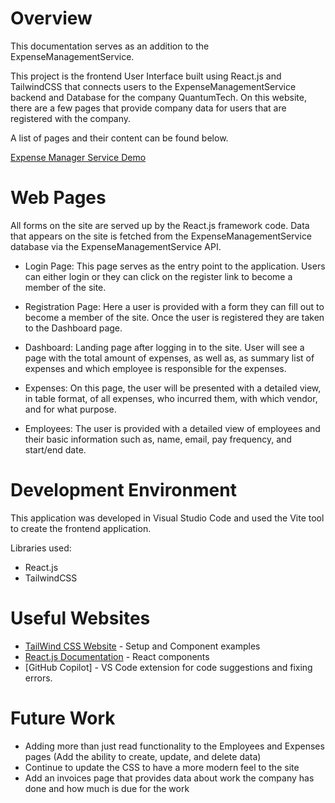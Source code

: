 # Overview

This documentation serves as an addition to the ExpenseManagementService. 

This project is the frontend User Interface built using React.js and TailwindCSS that connects users to the ExpenseManagementService backend and Database for the company QuantumTech. On this website, there are a few pages that provide company data for users that are registered with the company. 

A list of pages and their content can be found below.


[Expense Manager Service Demo](https://youtu.be/53ZQQPAr8RY)

# Web Pages

All forms on the site are served up by the React.js framework code. Data that appears on the site is fetched from the ExpenseManagementService database via the ExpenseManagementService API. 

- Login Page: 
This page serves as the entry point to the application. Users can either login or they can click on the register link to become a member of the site. 

- Registration Page:
Here a user is provided with a form they can fill out to become a member of the site. Once the user is registered they are taken to the Dashboard page.

- Dashboard: 
Landing page after logging in to the site. User will see a page with the total amount of expenses, as well as, as summary list of expenses and which employee is responsible for the expenses.

- Expenses:
On this page, the user will be presented with a detailed view, in table format, of all expenses, who incurred them, with which vendor, and for what purpose.

- Employees:
The user is provided with a detailed view of employees and their basic information such as, name, email, pay frequency, and start/end date.


# Development Environment

This application was developed in Visual Studio Code and used the Vite tool to create the frontend application.

Libraries used:
- React.js
- TailwindCSS

# Useful Websites

* [TailWind CSS Website](https://tailwindcss.com/) - Setup and Component examples
* [React.js Documentation](https://react.dev/reference/react) - React components
* [GitHub Copilot] - VS Code extension for code suggestions and fixing errors. 

# Future Work

* Adding more than just read functionality to the Employees and Expenses pages (Add the ability to create, update, and delete data)
* Continue to update the CSS to have a more modern feel to the site
* Add an invoices page that provides data about work the company has done and how much is due for the work